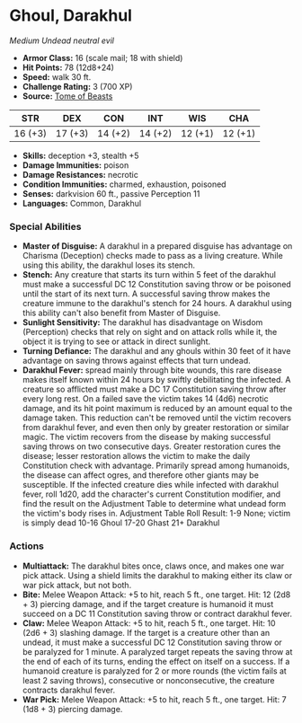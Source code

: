# Ghoul, Darakhul

*Medium* *Undead* *neutral evil*

- **Armor Class:** 16 (scale mail; 18 with shield)
- **Hit Points:** 78 (12d8+24)
- **Speed:** walk 30 ft.
- **Challenge Rating:** 3 (700 XP)
- **Source:** [Tome of Beasts](https://koboldpress.com/kpstore/product/tome-of-beasts-for-5th-edition-print/)

| STR | DEX | CON | INT | WIS | CHA |
| --- | --- | --- | --- | --- | --- |
| 16 (+3) | 17 (+3) | 14 (+2) | 14 (+2) | 12 (+1) | 12 (+1) |

- **Skills:** deception +3, stealth +5
- **Damage Immunities:** poison
- **Damage Resistances:** necrotic
- **Condition Immunities:** charmed, exhaustion, poisoned
- **Senses:** darkvision 60 ft., passive Perception 11
- **Languages:** Common, Darakhul
### Special Abilities
- **Master of Disguise:** A darakhul in a prepared disguise has advantage on Charisma (Deception) checks made to pass as a living creature. While using this ability, the darakhul loses its stench.
- **Stench:** Any creature that starts its turn within 5 feet of the darakhul must make a successful DC 12 Constitution saving throw or be poisoned until the start of its next turn. A successful saving throw makes the creature immune to the darakhul's stench for 24 hours. A darakhul using this ability can't also benefit from Master of Disguise.
- **Sunlight Sensitivity:** The darakhul has disadvantage on Wisdom (Perception) checks that rely on sight and on attack rolls while it, the object it is trying to see or attack in direct sunlight.
- **Turning Defiance:** The darakhul and any ghouls within 30 feet of it have advantage on saving throws against effects that turn undead.
- **Darakhul Fever:** spread mainly through bite wounds, this rare disease makes itself known within 24 hours by swiftly debilitating the infected. A creature so afflicted must make a DC 17 Constitution saving throw after every long rest. On a failed save the victim takes 14 (4d6) necrotic damage, and its hit point maximum is reduced by an amount equal to the damage taken. This reduction can't be removed until the victim recovers from darakhul fever, and even then only by greater restoration or similar magic. The victim recovers from the disease by making successful saving throws on two consecutive days. Greater restoration cures the disease; lesser restoration allows the victim to make the daily Constitution check with advantage. Primarily spread among humanoids, the disease can affect ogres, and therefore other giants may be susceptible. If the infected creature dies while infected with darakhul fever, roll 1d20, add the character's current Constitution modifier, and find the result on the Adjustment Table to determine what undead form the victim's body rises in. Adjustment Table Roll Result:  1-9 None; victim is simply dead  10-16 Ghoul  17-20 Ghast  21+ Darakhul
### Actions
- **Multiattack:** The darakhul bites once, claws once, and makes one war pick attack. Using a shield limits the darakhul to making either its claw or war pick attack, but not both.
- **Bite:** Melee Weapon Attack: +5 to hit, reach 5 ft., one target. Hit: 12 (2d8 + 3) piercing damage, and if the target creature is humanoid it must succeed on a DC 11 Constitution saving throw or contract darakhul fever.
- **Claw:** Melee Weapon Attack: +5 to hit, reach 5 ft., one target. Hit: 10 (2d6 + 3) slashing damage. If the target is a creature other than an undead, it must make a successful DC 12 Constitution saving throw or be paralyzed for 1 minute. A paralyzed target repeats the saving throw at the end of each of its turns, ending the effect on itself on a success. If a humanoid creature is paralyzed for 2 or more rounds (the victim fails at least 2 saving throws), consecutive or nonconsecutive, the creature contracts darakhul fever.
- **War Pick:** Melee Weapon Attack: +5 to hit, reach 5 ft., one target. Hit: 7 (1d8 + 3) piercing damage.
